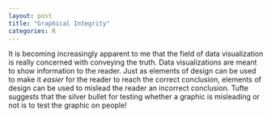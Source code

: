 ```yaml
---
layout: post
title: "Graphical Integrity"
categories: R
---
```


It is becoming increasingly apparent to me that the field of data visualization is really concerned with conveying the truth. Data visualizations are meant to show information to the reader. Just as elements of design can be used to make it _easier_ for the reader to reach the correct conclusion, elements of design can be used to mislead the reader an incorrect conclusion.
Tufte suggests that the silver bullet for testing whether a graphic is misleading or not is to test the graphic on people!
